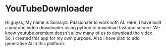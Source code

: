 # YouTubeDownloader
Hi guyss,
My name is Sumaiya. 
Passionate to work with AI.
Here, I have built a youtube video downloader using python to download fast and secure.
We know youtube premium doesn't allow many of us to download the video. So, i created this app for my own purpose. Also i have plan to add generative AI in this platform.
